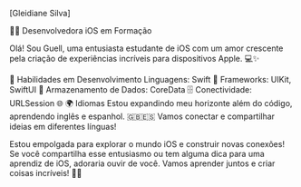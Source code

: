 
[Gleidiane Silva]

👩‍💻 Desenvolvedora iOS em Formação

Olá! Sou Guell, uma entusiasta estudante de iOS com um amor crescente pela criação de experiências incríveis para dispositivos Apple. 💻✨

🌱 Habilidades em Desenvolvimento
Linguagens: Swift 🚀
Frameworks: UIKit, SwiftUI 📱
Armazenamento de Dados: CoreData 🗄️
Conectividade: URLSession 🌐
🌍 Idiomas
Estou expandindo meu horizonte além do código, aprendendo inglês e espanhol. 🇬🇧🇪🇸 Vamos conectar e compartilhar ideias em diferentes línguas!


Estou empolgada para explorar o mundo iOS e construir novas conexões! Se você compartilha esse entusiasmo ou tem alguma dica para uma aprendiz de iOS, adoraria ouvir de você. Vamos aprender juntos e criar coisas incríveis! 🚀✨




